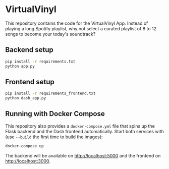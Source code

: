 # VirtualVinyl

This repository contains the code for the VirtualVinyl App. Instead of playing a long Spotify playlist, why not select a curated playlist of 8 to 12 songs to become your today's soundtrack?


## Backend setup

```bash
pip install -r requirements.txt
python app.py
```

## Frontend setup

```bash
pip install -r requirements_frontend.txt
python dash_app.py
```

## Running with Docker Compose

This repository also provides a `docker-compose.yml` file that spins up the
Flask backend and the Dash frontend automatically.
Start both services with (use `--build` the first time to build the images):

```bash
docker-compose up
```

The backend will be available on <http://localhost:5000> and the frontend on
<http://localhost:3000>.
